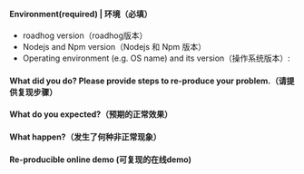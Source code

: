 <!--
1. 官方 *Issue* 只用于报告 *bug* 和 *feature* 建议。使用与技术咨询类建议到 [Stack Overflow](http://stackoverflow.com/questions/tagged/webpack) 或 [Segment Fault](https://segmentfault.com/t/webpack) 等第三方社区提问，官方暂无足够精力提供此类服务，感谢您的理解。
2. 提问前建议先搜索以下资料 [issue列表](https://github.com/sorrycc/roadhog/issues?utf8=%E2%9C%93&q=is%3Aissue)。
3. 建议使用英文提问，便于讨论被更多的人阅读和回答。如果表达上确实较复杂，可以使用英文标题加中文描述。
4. 报告 *bug* 时请务必按照最下方的模板书写，并尽可能提供源代码、复现步骤、复现演示、GIF 演示等。
5. 若粘贴源码，尽量避免截图，建议使用Markdown代码格式化。关于如何在 Markdown 中书写代码可以参考[文档](https://segmentfault.com/markdown)
-->

<!-- BUG TEMPLATE -->

#### Environment(required) | 环境（必填）

- roadhog version（roadhog版本）
- Nodejs and Npm version（Nodejs 和 Npm 版本）
- Operating environment (e.g. OS name) and its version（操作系统版本）:

#### What did you do? Please provide steps to re-produce your problem.（请提供复现步骤）



#### What do you expected?（预期的正常效果）



#### What happen?（发生了何种非正常现象）


#### Re-producible online demo (可复现的在线demo)

<!--
Compile or tool configuration issues: Put the sample code on GitHub/Coding.net, so we can figure it out.（构建工具或环境配置类问题请提供 github 项目示例源码偏于排查）




